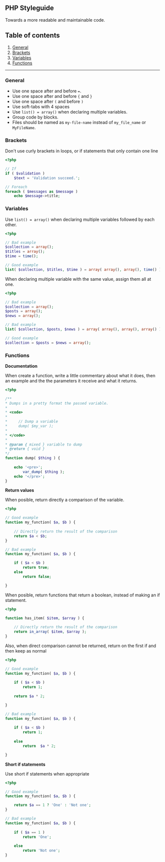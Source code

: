 ## PHP Styleguide
Towards a more readable and maintainable code.

## Table of contents

1. [General](#general)
2. [Brackets](#brackets)
3. [Variables](#variables)
4. [Functions](#functions)
 

-------

### General

* Use one space after and before `=`.
* Use one space after and before `{` and `}`
* Use one space after `(` and before `)`
* Use soft-tabs with 4 spaces
* Use `list() = array()` when declaring multiple variables.
* Group code by blocks.
* Files should be named as `my-file-name` instead of `my_file_name` or `MyFileName`.


### Brackets

Don't use curly brackets in loops, or if statements that only contain one line

```php
<?php

// If
if ( $validation )
	$text = 'Validation succeed.';

// Foreach
foreach ( $messages as $message )
	echo $message->title;

```

### Variables

Use `list() = array()` when declaring multiple variables followed by each other.

```php
<?php

// Bad example
$collection = array();
$titles = array();
$time = time();

// Good example
list( $collection, $titles, $time ) = array( array(), array(), time() );

```

When declaring multiple variable with the same value, assign them all at one.

```php
<?php

// Bad example
$collection = array();
$posts = array();
$news = array();

// Bad example
list( $collection, $posts, $news ) = array( array(), array(), array() );

// Good example
$collection = $posts = $news = array();

```


### Functions

**Documentation**

When create a function, write a little commentary about what it does, then an example and the the parameters it receive and what it returns.

```php
<?php

/**
* Dumps in a pretty format the passed variable.
*
* <code>
*
*     // Dump a variable
*     dump( $my_var );
*
* </code>
*
* @param { mixed } variable to dump
* @return { void }
*/
function dump( $thing ) {
 
    echo '<pre>';
        var_dump( $thing );
    echo '</pre>';
}
```

**Return values**

When posible, return directly a comparison of the variable.

```php
<?php

// Good example
function my_function( $a, $b ) {
	
	// Directly return the result of the comparison
	return $a < $b;
}

// Bad example
function my_function( $a, $b ) {

	if ( $a < $b )
		return true;
	else 
		return false;

}

```

When posible, return functions that return a boolean, instead of making an if statement.

```php
<?php

function has_item( $item, $array ) {
	
	// Directly return the result of the comparison
	return in_array( $item, $array );
}

```

Also, when direct comparison cannot be returned, return on the first if and then keep as normal

```php
<?php

// Good example
function my_function( $a, $b ) {
	
	if ( $a < $b )
		return 1;
		
	return $a * 2;

}

// Bad example
function my_function( $a, $b ) {
	
	if ( $a < $b )
		return 1;
		
	else 
		return  $a * 2;

}
```

**Short if statements**

Use short if statements when appropriate

```php
<?php

// Good example
function my_function( $a, $b ) {

	return $a == 1 ? 'One' : 'Not one';
}

// Bad example
function my_function( $a, $b ) {
	
	if ( $a == 1 )
		return 'One';
		
	else
		return 'Not one';
}

```
